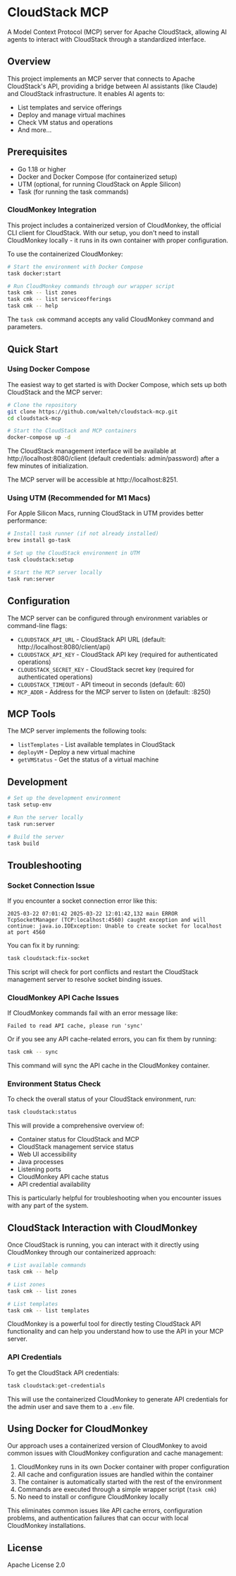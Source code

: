 # CloudStack MCP

A Model Context Protocol (MCP) server for Apache CloudStack, allowing AI agents to interact with CloudStack through a standardized interface.

## Overview

This project implements an MCP server that connects to Apache CloudStack's API, providing a bridge between AI assistants (like Claude) and CloudStack infrastructure. It enables AI agents to:

-   List templates and service offerings
-   Deploy and manage virtual machines
-   Check VM status and operations
-   And more...

## Prerequisites

-   Go 1.18 or higher
-   Docker and Docker Compose (for containerized setup)
-   UTM (optional, for running CloudStack on Apple Silicon)
-   Task (for running the task commands)

### CloudMonkey Integration

This project includes a containerized version of CloudMonkey, the official CLI client for CloudStack. With our setup, you don't need to install CloudMonkey locally - it runs in its own container with proper configuration.

To use the containerized CloudMonkey:

```bash
# Start the environment with Docker Compose
task docker:start

# Run CloudMonkey commands through our wrapper script
task cmk -- list zones
task cmk -- list serviceofferings
task cmk -- help
```

The `task cmk` command accepts any valid CloudMonkey command and parameters.

## Quick Start

### Using Docker Compose

The easiest way to get started is with Docker Compose, which sets up both CloudStack and the MCP server:

```bash
# Clone the repository
git clone https://github.com/walteh/cloudstack-mcp.git
cd cloudstack-mcp

# Start the CloudStack and MCP containers
docker-compose up -d
```

The CloudStack management interface will be available at http://localhost:8080/client (default credentials: admin/password) after a few minutes of initialization.

The MCP server will be accessible at http://localhost:8251.

### Using UTM (Recommended for M1 Macs)

For Apple Silicon Macs, running CloudStack in UTM provides better performance:

```bash
# Install task runner (if not already installed)
brew install go-task

# Set up the CloudStack environment in UTM
task cloudstack:setup

# Start the MCP server locally
task run:server
```

## Configuration

The MCP server can be configured through environment variables or command-line flags:

-   `CLOUDSTACK_API_URL` - CloudStack API URL (default: http://localhost:8080/client/api)
-   `CLOUDSTACK_API_KEY` - CloudStack API key (required for authenticated operations)
-   `CLOUDSTACK_SECRET_KEY` - CloudStack secret key (required for authenticated operations)
-   `CLOUDSTACK_TIMEOUT` - API timeout in seconds (default: 60)
-   `MCP_ADDR` - Address for the MCP server to listen on (default: :8250)

## MCP Tools

The MCP server implements the following tools:

-   `listTemplates` - List available templates in CloudStack
-   `deployVM` - Deploy a new virtual machine
-   `getVMStatus` - Get the status of a virtual machine

## Development

```bash
# Set up the development environment
task setup-env

# Run the server locally
task run:server

# Build the server
task build
```

## Troubleshooting

### Socket Connection Issue

If you encounter a socket connection error like this:

```
2025-03-22 07:01:42 2025-03-22 12:01:42,132 main ERROR TcpSocketManager (TCP:localhost:4560) caught exception and will continue: java.io.IOException: Unable to create socket for localhost at port 4560
```

You can fix it by running:

```bash
task cloudstack:fix-socket
```

This script will check for port conflicts and restart the CloudStack management server to resolve socket binding issues.

### CloudMonkey API Cache Issues

If CloudMonkey commands fail with an error message like:

```
Failed to read API cache, please run 'sync'
```

Or if you see any API cache-related errors, you can fix them by running:

```bash
task cmk -- sync
```

This command will sync the API cache in the CloudMonkey container.

### Environment Status Check

To check the overall status of your CloudStack environment, run:

```bash
task cloudstack:status
```

This will provide a comprehensive overview of:

-   Container status for CloudStack and MCP
-   CloudStack management service status
-   Web UI accessibility
-   Java processes
-   Listening ports
-   CloudMonkey API cache status
-   API credential availability

This is particularly helpful for troubleshooting when you encounter issues with any part of the system.

## CloudStack Interaction with CloudMonkey

Once CloudStack is running, you can interact with it directly using CloudMonkey through our containerized approach:

```bash
# List available commands
task cmk -- help

# List zones
task cmk -- list zones

# List templates
task cmk -- list templates
```

CloudMonkey is a powerful tool for directly testing CloudStack API functionality and can help you understand how to use the API in your MCP server.

### API Credentials

To get the CloudStack API credentials:

```bash
task cloudstack:get-credentials
```

This will use the containerized CloudMonkey to generate API credentials for the admin user and save them to a `.env` file.

## Using Docker for CloudMonkey

Our approach uses a containerized version of CloudMonkey to avoid common issues with CloudMonkey configuration and cache management:

1. CloudMonkey runs in its own Docker container with proper configuration
2. All cache and configuration issues are handled within the container
3. The container is automatically started with the rest of the environment
4. Commands are executed through a simple wrapper script (`task cmk`)
5. No need to install or configure CloudMonkey locally

This eliminates common issues like API cache errors, configuration problems, and authentication failures that can occur with local CloudMonkey installations.

## License

Apache License 2.0
